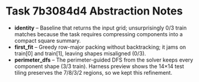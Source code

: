 # Task 7b3084d4 Abstraction Notes

- **identity** – Baseline that returns the input grid; unsurprisingly 0/3 train matches because the task requires compressing components into a compact square summary.
- **first_fit** – Greedy row-major packing without backtracking; it jams on train[0] and train[1], leaving shapes misaligned (0/3).
- **perimeter_dfs** – The perimeter-guided DFS from the solver keeps every component shape (3/3 train). Harness preview shows the 14×14 test tiling preserves the 7/8/3/2 regions, so we kept this refinement.
